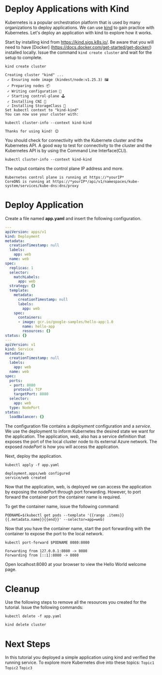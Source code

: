 # Deploy Applications with Kind

Kubernetes is a popular orchestration platform that is used by many organizations to deploy applications. We can use [kind](https://kind.sigs.k8s.io/) to gain practice with Kubernetes. Let's deploy an application with kind to explore how it works. 

Start by installing kind from https://kind.sigs.k8s.io/. Be aware that you will need to have [Docker] (https://docs.docker.com/get-started/get-docker/) installed locally. Issue the command `kind create cluster` and wait for the setup to complete.

```shell
kind create cluster
```


```
Creating cluster "kind" ...
 ✓ Ensuring node image (kindest/node:v1.25.3) 🖼
 ✓ Preparing nodes 📦
 ✓ Writing configuration 📜
 ✓ Starting control-plane 🕹️
 ✓ Installing CNI 🔌
 ✓ Installing StorageClass 💾
Set kubectl context to "kind-kind"
You can now use your cluster with:

kubectl cluster-info --context kind-kind

Thanks for using kind! 😊
```

You should check for connectivity with the Kubernete cluster and the Kubernetes API. A good way to test for connectivity to the cluster and the Kubernetes API is by using the Command Line Interface(CLI).

```shell
kubectl cluster-info --context kind-kind
```

The output contains the control plane IP address and more. 

```
Kubernetes control plane is running at https://*yourIP*
CoreDNS is running at https://*yourIP*/api/v1/namespaces/kube-system/services/kube-dns:dns/proxy
```

# Deploy Application

Create a file named **app.yaml** and insert the following configuration. 

```yml
---
apiVersion: apps/v1
kind: Deployment
metadata:
  creationTimestamp: null
  labels:
    app: web
  name: web
spec:
  replicas: 1
  selector:
    matchLabels:
      app: web
  strategy: {}
  template:
    metadata:
      creationTimestamp: null
      labels:
        app: web
    spec:
      containers:
      - image: gcr.io/google-samples/hello-app:1.0
        name: hello-app
        resources: {}
status: {}
---
apiVersion: v1
kind: Service
metadata:
  creationTimestamp: null
  labels:
    app: web
  name: web
spec:
  ports:
  - port: 8080
    protocol: TCP
    targetPort: 8080
  selector:
    app: web
  type: NodePort
status:
  loadBalancer: {}
```

The configuration file contains a *deployment* configuration and a *service*. We use the deployment to inform Kubernetes the desired state we want for the application. The application, *web*, also has a service definition that exposes the port of the local cluster node to its external Azure network. The exposed *nodePort* is how you will access the application.

Next, deploy the application.

```shell
kubectl apply -f app.yaml
```


```
deployment.apps/web configured
service/web created
```

Now that the application, web, is deployed we can access the application by exposing the nodePort through port forwarding. However, to port forward the container port the container name is required.

To get the container name, issue the following command:

```shell
PODNAME=$(kubectl get pods --template '{{range .items}}{{.metadata.name}}{{end}}' --selector=app=web)
```

Now that you have the container name, start the port forwarding with the container to expose the port to the local network.
```shell
kubectl port-forward $PODNAME 8080:8080
```


```
Forwarding from 127.0.0.1:8080 -> 8080
Forwarding from [::1]:8080 -> 8080
```

Open localhost:8080 at your browser to view the Hello World welcome page.

# Cleanup
Use the following steps to remove all the resources you created for the tutorial. 
Issue the following commands:

```shell
kubectl delete -f app.yaml
```


```shell
kind delete cluster
```
# Next Steps

In this tutorial you deployed a simple application using kind and verified the running service.
To explore more Kubernetes dive into these topics: 
`Topic1`
`Topic2`
`Topic3`
